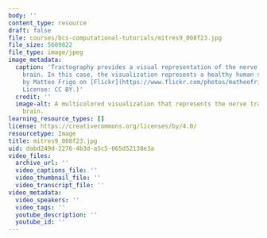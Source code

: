 ```yaml
---
body: ''
content_type: resource
draft: false
file: courses/bcs-computational-tutorials/mitres9_008f23.jpg
file_size: 5609822
file_type: image/jpeg
image_metadata:
  caption: 'Tractography provides a visual representation of the nerve tracts in the
    brain. In this case, the visualization represents a healthy human subject. (Image
    by Matteo Frigo on [Flickr](https://www.flickr.com/photos/matheofrigo/50986078467/in/photolist-HUK8fw-2oEaGsB-JViccw-2kFsYNp-adqeWH-adt5db-adt5u5-adt59o-adqf4a-adqeSX-adqf8B-TQCxSS).
    License: CC BY.)'
  credit: ''
  image-alt: A multicolored visualization that represents the nerve tracts in a human
    brain.
learning_resource_types: []
license: https://creativecommons.org/licenses/by/4.0/
resourcetype: Image
title: mitres9_008f23.jpg
uid: dabd249d-2276-4b3d-a5c5-065d52138e3a
video_files:
  archive_url: ''
  video_captions_file: ''
  video_thumbnail_file: ''
  video_transcript_file: ''
video_metadata:
  video_speakers: ''
  video_tags: ''
  youtube_description: ''
  youtube_id: ''
---
```

